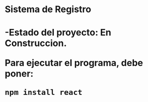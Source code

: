 <h1>Sistema de Registro<h1/>

-Estado del proyecto: En Construccion.

Para ejecutar el programa, debe poner:

``npm install react``
